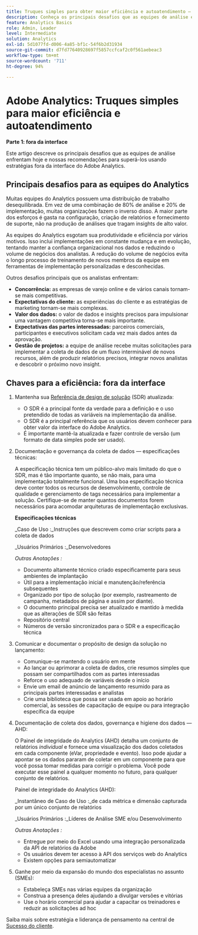 ```yaml
---
title: Truques simples para obter maior eficiência e autoatendimento — parte 1
description: Conheça os principais desafios que as equipes de análise enfrentam hoje e nossas recomendações para superá-los usando estratégias fora da interface do Adobe Analytics.
feature: Analytics Basics
role: Admin, Leader
level: Intermediate
solution: Analytics
exl-id: 5d1077fd-d006-4a85-bf1c-54f6b2d31934
source-git-commit: d7fd77640928697f5857ccfcaf2c0f561aebeac3
workflow-type: tm+mt
source-wordcount: '711'
ht-degree: 94%

---
```


# Adobe Analytics: Truques simples para maior eficiência e autoatendimento

**Parte 1: fora da interface**

Este artigo descreve os principais desafios que as equipes de análise enfrentam hoje e nossas recomendações para superá-los usando estratégias fora da interface do Adobe Analytics.

## Principais desafios para as equipes do Analytics

Muitas equipes do Analytics possuem uma distribuição de trabalho desequilibrada. Em vez de uma combinação de 80% de análise e 20% de implementação, muitas organizações fazem o inverso disso. A maior parte dos esforços é gasta na configuração, criação de relatórios e fornecimento de suporte, não na produção de análises que tragam insights de alto valor.

As equipes do Analytics esgotam sua produtividade e eficiência por vários motivos. Isso inclui implementações em constante mudança e em evolução, tentando manter a confiança organizacional nos dados e reduzindo o volume de negócios dos analistas. A redução do volume de negócios evita o longo processo de treinamento de novos membros da equipe em ferramentas de implementação personalizadas e desconhecidas.

Outros desafios principais que os analistas enfrentam:

* **Concorrência:** as empresas de varejo online e de vários canais tornam-se mais competitivas.
* **Expectativas do cliente:** as experiências do cliente e as estratégias de marketing tornam-se mais complexas.
* **Valor dos dados:** o valor de dados e insights precisos para impulsionar uma vantagem competitiva torna-se mais importante.
* **Expectativas das partes interessadas:** parceiros comerciais, participantes e executivos solicitam cada vez mais dados antes da aprovação.
* **Gestão de projetos:** a equipe de análise recebe muitas solicitações para implementar a coleta de dados de um fluxo interminável de novos recursos, além de produzir relatórios precisos, integrar novos analistas e descobrir o próximo novo insight.

## Chaves para a eficiência: fora da interface

1. Mantenha sua [Referência de design de solução](/help/implementation/implementation-basics/creating-and-maintaining-an-sdr.md) (SDR) atualizada:

   * O SDR é a principal fonte da verdade para a definição e o uso pretendido de todas as variáveis na implementação da análise.
   * O SDR é a principal referência que os usuários devem conhecer para obter valor da interface do Adobe Analytics.
   * É importante mantê-la atualizada e fazer controle de versão (um formato de data simples pode ser usado).

1. Documentação e governança da coleta de dados — especificações técnicas:

   A especificação técnica tem um público-alvo mais limitado do que o SDR, mas é tão importante quanto, se não mais, para uma implementação totalmente funcional. Uma boa especificação técnica deve conter todos os recursos de desenvolvimento, controle de qualidade e gerenciamento de tags necessários para implementar a solução. Certifique-se de manter quantos documentos forem necessários para acomodar arquiteturas de implementação exclusivas.

   **Especificações técnicas**

   _Caso de Uso :_Instruções que descrevem como criar scripts para a coleta de dados

   _Usuários Primários :_Desenvolvedores

   _Outras Anotações :_

   * Documento altamente técnico criado especificamente para seus ambientes de implantação
   * Útil para a implementação inicial e manutenção/referência subsequentes
   * Organizado por tipo de solução (por exemplo, rastreamento de campanha, metadados de página e assim por diante).
   * O documento principal precisa ser atualizado e mantido à medida que as alterações de SDR são feitas
   * Repositório central
   * Números de versão sincronizados para o SDR e a especificação técnica

1. Comunicar e documentar o propósito de design da solução no lançamento:

   * Comunique-se mantendo o usuário em mente
   * Ao lançar ou aprimorar a coleta de dados, crie resumos simples que possam ser compartilhados com as partes interessadas
   * Reforce o uso adequado de variáveis desde o início
   * Envie um email de anúncio de lançamento resumido para as principais partes interessadas e analistas
   * Crie uma biblioteca que possa ser usada em apoio ao horário comercial, às sessões de capacitação de equipe ou para integração específica da equipe

1. Documentação de coleta dos dados, governança e higiene dos dados — AHD:

   O Painel de integridade do Analytics (AHD) detalha um conjunto de relatórios _individual_ e fornece uma visualização dos dados coletados em cada componente (eVar, propriedade e evento). Isso pode ajudar a apontar se os dados pararam de coletar em um componente para que você possa tomar medidas para corrigir o problema. Você pode executar esse painel a qualquer momento no futuro, para qualquer conjunto de relatórios.

   Painel de integridade do Analytics (AHD):

   _Instantâneo de Caso de Uso :_de cada métrica e dimensão capturada por um único conjunto de relatórios

   _Usuários Primários :_Líderes de Análise SME e/ou Desenvolvimento

   _Outras Anotações :_
   * Entregue por meio do Excel usando uma integração personalizada da API de relatórios da Adobe
   * Os usuários devem ter acesso à API dos serviços web do Analytics
   * Existem opções para semiautomatizar

1. Ganhe por meio da expansão do mundo dos especialistas no assunto (SMEs):

   * Estabeleça SMEs nas várias equipes da organização
   * Construa a presença deles ajudando a divulgar versões e vitórias
   * Use o horário comercial para ajudar a capacitar os treinadores e reduzir as solicitações ad hoc

Saiba mais sobre estratégia e liderança de pensamento na central de [Sucesso do cliente](https://experienceleague.adobe.com/docs/customer-success/customer-success/overview.html?lang=pt-BR).
